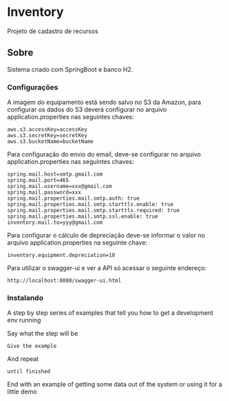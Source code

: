 # Inventory

Projeto de cadastro de recursos

## Sobre

Sistema criado com SpringBoot e banco H2.

### Configurações

A imagem do equipamento está sendo salvo no S3 da Amazon, para configurar os dados do S3 deverá configurar no arquivo application.properties nas seguintes chaves:

```
aws.s3.accessKey=accessKey
aws.s3.secretKey=secretKey
aws.s3.bucketName=bucketName
```

Para configuração do envio do email, deve-se configurar no arquivo application.properties nas seguintes chaves:

```
spring.mail.host=smtp.gmail.com
spring.mail.port=465
spring.mail.username=xxx@gmail.com
spring.mail.password=xxx
spring.mail.properties.mail.smtp.auth: true
spring.mail.properties.mail.smtp.starttls.enable: true
spring.mail.properties.mail.smtp.starttls.required: true
spring.mail.properties.mail.smtp.ssl.enable: true
inventory.mail.to=yyy@gmail.com
```

Para configurar o cálculo de depreciação deve-se informar o valor no arquivo application.properties na seguinte chave:

```
inventory.equipment.depreciation=10
```

Para utilizar o swagger-ui e ver a API só acessar o seguinte endereço:

```
http://localhost:8080/swagger-ui.html
```

### Instalando

A step by step series of examples that tell you how to get a development env running

Say what the step will be

```
Give the example
```

And repeat

```
until finished
```

End with an example of getting some data out of the system or using it for a little demo
